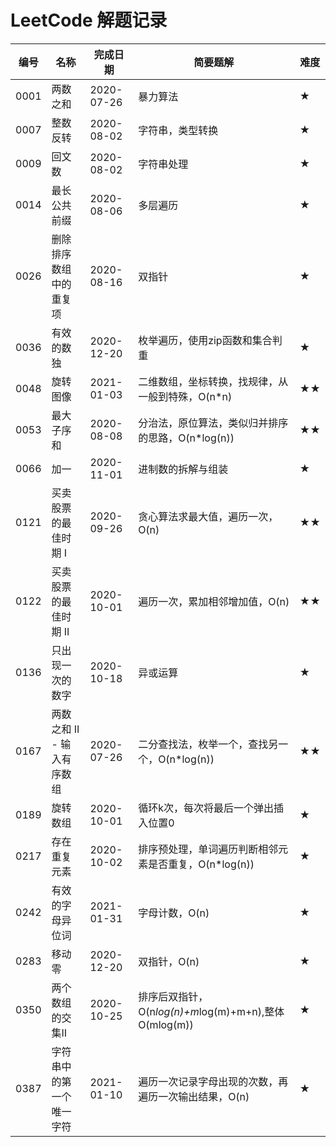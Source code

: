 LeetCode 解题记录
=================

| 编号 | 名称                       | 完成日期   | 简要题解                                               | 难度 |
| ---- | -------------------------- | ---------- | ------------------------------------------------------ | ---- |
| 0001 | 两数之和                   | 2020-07-26 | 暴力算法                                               | ★    |
| 0007 | 整数反转                   | 2020-08-02 | 字符串，类型转换                                       | ★    |
| 0009 | 回文数                     | 2020-08-02 | 字符串处理                                             | ★    |
| 0014 | 最长公共前缀               | 2020-08-06 | 多层遍历                                               | ★    |
| 0026 | 删除排序数组中的重复项     | 2020-08-16 | 双指针                                                 | ★    |
| 0036 | 有效的数独                 | 2020-12-20 | 枚举遍历，使用zip函数和集合判重                        | ★    |
| 0048 | 旋转图像                   | 2021-01-03 | 二维数组，坐标转换，找规律，从一般到特殊，O(n*n)       | ★★   |
| 0053 | 最大子序和                 | 2020-08-08 | 分治法，原位算法，类似归并排序的思路，O(n*log(n))      | ★★   |
| 0066 | 加一                       | 2020-11-01 | 进制数的拆解与组装                                     | ★    |
| 0121 | 买卖股票的最佳时期 I       | 2020-09-26 | 贪心算法求最大值，遍历一次，O(n)                       | ★★   |
| 0122 | 买卖股票的最佳时期 II      | 2020-10-01 | 遍历一次，累加相邻增加值，O(n)                         | ★★   |
| 0136 | 只出现一次的数字           | 2020-10-18 | 异或运算                                               | ★    |
| 0167 | 两数之和 II - 输入有序数组 | 2020-07-26 | 二分查找法，枚举一个，查找另一个，O(n*log(n))          | ★★   |
| 0189 | 旋转数组                   | 2020-10-01 | 循环k次，每次将最后一个弹出插入位置0                   | ★    |
| 0217 | 存在重复元素               | 2020-10-02 | 排序预处理，单词遍历判断相邻元素是否重复，O(n*log(n))  | ★    |
| 0242 | 有效的字母异位词           | 2021-01-31 | 字母计数，O(n)                                         | ★    |
| 0283 | 移动零                     | 2020-12-20 | 双指针，O(n)                                           | ★    |
| 0350 | 两个数组的交集II           | 2020-10-25 | 排序后双指针，O(n*log(n)+m*log(m)+m+n),整体 O(mlog(m)) | ★    |
| 0387 | 字符串中的第一个唯一字符   | 2021-01-10 | 遍历一次记录字母出现的次数，再遍历一次输出结果，O(n)   | ★    |